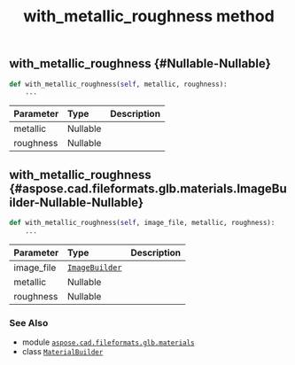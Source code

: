 ﻿---
title: with_metallic_roughness method
second_title: Aspose.CAD for Python via .NET API References
description: 
type: docs
weight: 190
url: /python-net/aspose.cad.fileformats.glb.materials/materialbuilder/with_metallic_roughness/
is_root: false
---

## with_metallic_roughness {#Nullable<float>-Nullable<float>}





```python
def with_metallic_roughness(self, metallic, roughness):
    ...
```


| Parameter | Type | Description |
| :- | :- | :- |
| metallic | Nullable<float> |  |
| roughness | Nullable<float> |  |


## with_metallic_roughness {#aspose.cad.fileformats.glb.materials.ImageBuilder-Nullable<float>-Nullable<float>}





```python
def with_metallic_roughness(self, image_file, metallic, roughness):
    ...
```


| Parameter | Type | Description |
| :- | :- | :- |
| image_file | [`ImageBuilder`](/cad/python-net/aspose.cad.fileformats.glb.materials/imagebuilder) |  |
| metallic | Nullable<float> |  |
| roughness | Nullable<float> |  |



### See Also
* module [`aspose.cad.fileformats.glb.materials`](../../)
* class [`MaterialBuilder`](/cad/python-net/aspose.cad.fileformats.glb.materials/materialbuilder)
